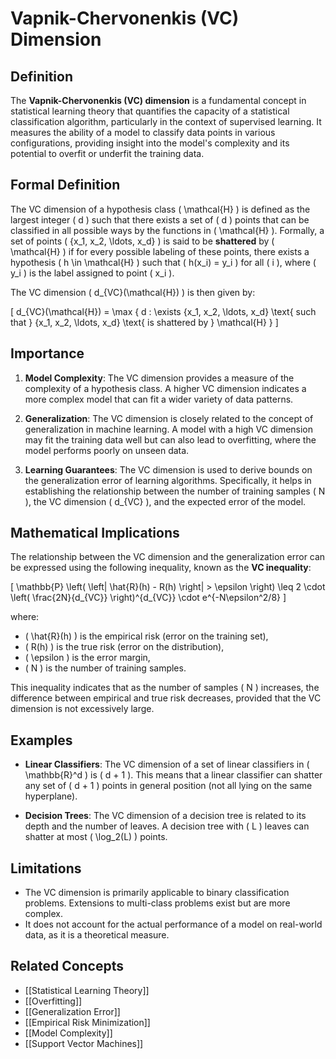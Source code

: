 
# Vapnik-Chervonenkis (VC) Dimension

## Definition
The **Vapnik-Chervonenkis (VC) dimension** is a fundamental concept in statistical learning theory that quantifies the capacity of a statistical classification algorithm, particularly in the context of supervised learning. It measures the ability of a model to classify data points in various configurations, providing insight into the model's complexity and its potential to overfit or underfit the training data.

## Formal Definition
The VC dimension of a hypothesis class \( \mathcal{H} \) is defined as the largest integer \( d \) such that there exists a set of \( d \) points that can be classified in all possible ways by the functions in \( \mathcal{H} \). Formally, a set of points \( \{x_1, x_2, \ldots, x_d\} \) is said to be **shattered** by \( \mathcal{H} \) if for every possible labeling of these points, there exists a hypothesis \( h \in \mathcal{H} \) such that \( h(x_i) = y_i \) for all \( i \), where \( y_i \) is the label assigned to point \( x_i \).

The VC dimension \( d_{VC}(\mathcal{H}) \) is then given by:

\[
d_{VC}(\mathcal{H}) = \max \{ d : \exists \{x_1, x_2, \ldots, x_d\} \text{ such that } \{x_1, x_2, \ldots, x_d\} \text{ is shattered by } \mathcal{H} \}
\]

## Importance
1. **Model Complexity**: The VC dimension provides a measure of the complexity of a hypothesis class. A higher VC dimension indicates a more complex model that can fit a wider variety of data patterns.

2. **Generalization**: The VC dimension is closely related to the concept of generalization in machine learning. A model with a high VC dimension may fit the training data well but can also lead to overfitting, where the model performs poorly on unseen data.

3. **Learning Guarantees**: The VC dimension is used to derive bounds on the generalization error of learning algorithms. Specifically, it helps in establishing the relationship between the number of training samples \( N \), the VC dimension \( d_{VC} \), and the expected error of the model.

## Mathematical Implications
The relationship between the VC dimension and the generalization error can be expressed using the following inequality, known as the **VC inequality**:

\[
\mathbb{P} \left( \left| \hat{R}(h) - R(h) \right| > \epsilon \right) \leq 2 \cdot \left( \frac{2N}{d_{VC}} \right)^{d_{VC}} \cdot e^{-N\epsilon^2/8}
\]

where:
- \( \hat{R}(h) \) is the empirical risk (error on the training set),
- \( R(h) \) is the true risk (error on the distribution),
- \( \epsilon \) is the error margin,
- \( N \) is the number of training samples.

This inequality indicates that as the number of samples \( N \) increases, the difference between empirical and true risk decreases, provided that the VC dimension is not excessively large.

## Examples
- **Linear Classifiers**: The VC dimension of a set of linear classifiers in \( \mathbb{R}^d \) is \( d + 1 \). This means that a linear classifier can shatter any set of \( d + 1 \) points in general position (not all lying on the same hyperplane).
  
- **Decision Trees**: The VC dimension of a decision tree is related to its depth and the number of leaves. A decision tree with \( L \) leaves can shatter at most \( \log_2(L) \) points.

## Limitations
- The VC dimension is primarily applicable to binary classification problems. Extensions to multi-class problems exist but are more complex.
- It does not account for the actual performance of a model on real-world data, as it is a theoretical measure.

## Related Concepts
- [[Statistical Learning Theory]]
- [[Overfitting]]
- [[Generalization Error]]
- [[Empirical Risk Minimization]]
- [[Model Complexity]]
- [[Support Vector Machines]]
